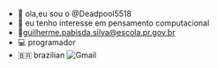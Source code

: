 - 👋 ola,eu sou o @Deadpool5518
- 👀 eu tenho interesse em pensamento computacional
- 📧guilherme.pabisda.silva@escola.pr.gov.br
- 💻 programador
- 🇧🇷 brazilian
![Gmail](https://img.shields.io/badge/Gmail-D14836?style=for-the-badge&logo=gmail&logoColor=white)
	
<!---
Deadpool5518/Deadpool5518 is a ✨ special ✨ repository because its `README.md` (this file) appears on your GitHub profile.
You can click the Preview link to take a look at your changes.
--->
